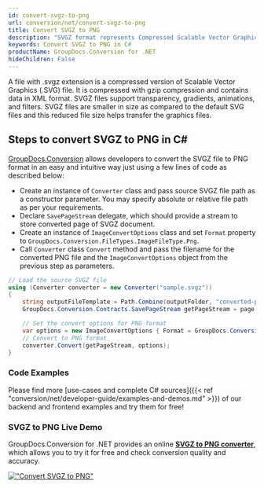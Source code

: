 ```yaml
---
id: convert-svgz-to-png
url: conversion/net/convert-svgz-to-png
title: Convert SVGZ to PNG
description: "SVGZ format represents Compressed Scalable Vector Graphics File with .svgz extension. Learn how to convert SVGZ to PNG file programmatically in C# language using GroupDocs.Conversion for .NET library."
keywords: Convert SVGZ to PNG in C#
productName: GroupDocs.Conversion for .NET
hideChildren: False
---
```


A file with .svgz extension is a compressed version of Scalable Vector Graphics (.SVG) file. It is compressed with gzip compression and contains data in XML format. SVGZ files support transparency, gradients, animations, and filters. SVGZ files are smaller in size as compared to the default SVG files and this reduced file size helps transfer the graphics files.

## Steps to convert SVGZ to PNG in C#

[GroupDocs.Conversion](https://products.groupdocs.com/conversion/net) allows developers to convert the SVGZ file to PNG format in an easy and intuitive way just using a few lines of code as described below:

* Create an instance of `Converter` class and pass source SVGZ file path as a constructor parameter. You may specify absolute or relative file path as per your requirements. 
* Declare `SavePageStream` delegate, which should provide a stream to store converted page of SVGZ document.
* Create an instance of `ImageConvertOptions` class and set `Format` property to `GroupDocs.Conversion.FileTypes.ImageFileType.Png`.
* Call `Converter` class `Convert` method and pass the filename for the converted PNG file and the `ImageConvertOptions` object from the previous step as parameters.

```csharp
// Load the source SVGZ file
using (Converter converter = new Converter("sample.svgz"))
{
    string outputFileTemplate = Path.Combine(outputFolder, "converted-page-{0}.png");
    GroupDocs.Conversion.Contracts.SavePageStream getPageStream = page => new FileStream(string.Format(outputFileTemplate, page), FileMode.Create);

    // Set the convert options for PNG format
    var options = new ImageConvertOptions { Format = GroupDocs.Conversion.FileTypes.ImageFileType.Png };   
    // Convert to PNG format
    converter.Convert(getPageStream, options);
}
```

### Code Examples

Please find more [use-cases and complete C# sources]({{< ref "conversion/net/developer-guide/examples-and-demos.md" >}}) of our backend and frontend examples and try them for free!

### SVGZ to PNG Live Demo

GroupDocs.Conversion for .NET provides an online [**SVGZ to PNG converter**](https://products.groupdocs.app/conversion/svgz-to-png), which allows you to try it for free and check conversion quality and accuracy.

[!["Convert SVGZ to PNG"](conversion/net/images/convert-to-png/convert-svgz-to-png.png)](https://products.groupdocs.app/conversion/svgz-to-png)